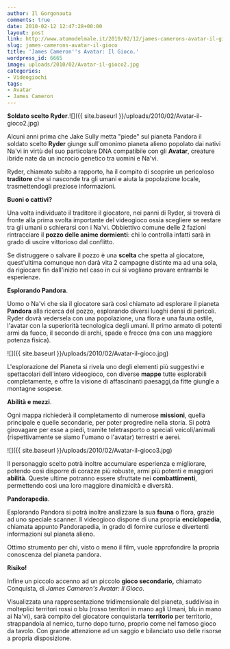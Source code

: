 ```yaml
---
author: Il Gorgonauta
comments: true
date: 2010-02-12 12:47:28+00:00
layout: post
link: http://www.atomodelmale.it/2010/02/12/james-camerons-avatar-il-gioco/
slug: james-camerons-avatar-il-gioco
title: 'James Cameron''s Avatar: Il Gioco.'
wordpress_id: 6665
image: uploads/2010/02/Avatar-il-gioco2.jpg
categories:
- Videogiochi
tags:
- Avatar
- James Cameron
---
```


**Soldato scelto Ryder**.![]({{ site.baseurl }}/uploads/2010/02/Avatar-il-gioco2.jpg)

Alcuni anni prima che Jake Sully metta "piede" sul pianeta Pandora il soldato scelto **Ryder** giunge sull'omonimo pianeta alieno popolato dai nativi Na'vi in virtù del suo particolare DNA compatibile con gli **Avatar**, creature ibride nate da un incrocio genetico tra uomini e Na'vi.

Ryder, chiamato subito a rapporto, ha il compito di scoprire un pericoloso **traditore** che si nasconde tra gli umani e aiuta la popolazione locale, trasmettendogli preziose informazioni.

**Buoni o cattivi?**

Una volta individuato il traditore il giocatore, nei panni di Ryder, si troverà di fronte alla prima svolta importante del videogioco ossia scegliere se restare tra gli umani o schierarsi con i Na'vi. Obbiettivo comune delle 2 fazioni rintracciare il **pozzo delle anime dormienti**: chi lo controlla infatti sarà in grado di uscire vittorioso dal conflitto.

Se distruggere o salvare il pozzo è una **scelta** che spetta al giocatore, quest'ultima comunque non darà vita 2 campagne distinte ma ad una sola, da rigiocare fin dall'inizio nel caso in cui si vogliano provare entrambi le esperienze.

**Esplorando Pandora**.

Uomo o Na'vi che sia il giocatore sarà così chiamato ad esplorare il pianeta **Pandora** alla ricerca del pozzo, esplorando diversi luoghi densi di pericoli. Ryder dovrà vedersela con una popolazione, una flora e una fauna ostile, l'avatar con la superiorità tecnologica degli umani. Il primo armato di potenti armi da fuoco, il secondo di archi, spade e frecce (ma con una maggiore potenza fisica).

![]({{ site.baseurl }}/uploads/2010/02/Avatar-il-gioco.jpg)

L'esplorazione del Pianeta si rivela uno degli elementi più suggestivi e spettacolari dell'intero videogioco, con diverse **mappe** tutte esplorabili completamente, e offre la visione di affascinanti paesaggi,da fitte giungle a montagne sospese.

**Abilità e mezzi**.

Ogni mappa richiederà il completamento di numerose **missioni**, quella principale e quelle secondarie, per poter progredire nella storia. Si potrà girovagare per esse a piedi, tramite teletrasporto o speciali veicoli/animali (rispettivamente se siamo l'umano o l'avatar) terrestri e aerei.

![]({{ site.baseurl }}/uploads/2010/02/Avatar-il-gioco3.jpg)

Il personaggio scelto potrà inoltre accumulare esperienza e migliorare, potendo così disporre di corazze più robuste, armi più potenti e maggiori **abilità**. Queste ultime potranno essere sfruttate nei **combattimenti**, permettendo così una loro maggiore dinamicità e diversità.

**Pandorapedia**.

Esplorando Pandora si potrà inoltre analizzare la sua **fauna** o flora, grazie ad uno speciale scanner. Il videogioco dispone di una propria **enciclopedia**, chiamata appunto Pandorapedia, in grado di fornire curiose e divertenti informazioni sul pianeta alieno.

Ottimo strumento per chi, visto o meno il film, vuole approfondire la propria conoscenza del pianeta pandora.

**Risiko!**

Infine un piccolo accenno ad un piccolo **gioco secondario,** chiamato Conquista, di _James Cameron's Avatar: Il Gioco_.

Visualizzata una rappresentazione tridimensionale del pianeta, suddivisa in molteplici territori rossi o blu (rosso territori in mano agli Umani, blu in mano ai Na'vi), sarà compito del giocatore conquistarla **territorio** per territorio, strappandola al nemico, turno dopo turno, proprio come nel famoso gioco da tavolo. Con grande attenzione ad un saggio e bilanciato uso delle risorse a propria disposizione.
